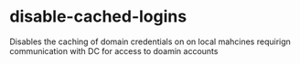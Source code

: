 # disable-cached-logins
Disables the caching of domain credentials on on local mahcines requirign communication with DC for access to doamin accounts
